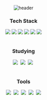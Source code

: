 <p align="center">
    <img src="https://capsule-render.vercel.app/api?type=venom&color=4066a8&height=300&section=header&text=HI!%20I%20am%20Sodam&fontAlignY=45&desc=Welcome%20to%20my%20Repository&descAlignY=60&animation=fadeIn&fontSize=50" alt="header">
</p>


<h3 align="center"> Tech Stack </h3>
<div align="center">
  <img src="https://img.shields.io/badge/GitHub Actions-2088FF?style=for-the-badge&logo=GitHubActions&logoColor=white">
  <img src="https://img.shields.io/badge/Jenkins-FF7800?style=for-the-badge&logo=Jenkins&logoColor=white">
  <img src="https://img.shields.io/badge/Docker-2496ED?style=for-the-badge&logo=Docker&logoColor=white">
  <img src="https://img.shields.io/badge/amazonaws-232F3E?style=for-the-badge&logo=amazonaws&logoColor=white">
  <img src="https://img.shields.io/badge/grafana-%23F46800.svg?style=for-the-badge&logo=grafana&logoColor=white">
  <img src="https://img.shields.io/badge/Prometheus-E6522C?style=for-the-badge&logo=Prometheus&logoColor=white">
</div>

<br>

<h3 align="center"> Studying </h3>
<div align="center">
  <img src="https://img.shields.io/badge/spring-6DB33F.svg?style=for-the-badge&logo=spring&logoColor=white" />&nbsp
  <img src="https://img.shields.io/badge/springboot-6DB33F.svg?style=for-the-badge&logo=springboot&logoColor=white" />&nbsp
  <img src="https://img.shields.io/badge/java-FF7800.svg?style=for-the-badge&logo=java&logoColor=white" />&nbsp
</div>

<br>
<h3 align="center"> Tools </h3>
<div align="center">
  <img src="https://img.shields.io/badge/git-F05033.svg?style=for-the-badge&logo=git&logoColor=white" />&nbsp
  <img src="https://img.shields.io/badge/github-181717.svg?style=for-the-badge&logo=github&logoColor=white" />&nbsp
  <img src="https://img.shields.io/badge/Notion-F3F3F3.svg?style=for-the-badge&logo=notion&logoColor=black" />&nbsp
  <img src="https://img.shields.io/badge/intellijidea-000000.svg?style=for-the-badge&logo=intellijidea&logoColor=white" />&nbsp
  <img src="https://img.shields.io/badge/Visual Studio-5C2D91?style=flat-square&logo=Visual Studio&logoColor=white"/>
</div>

